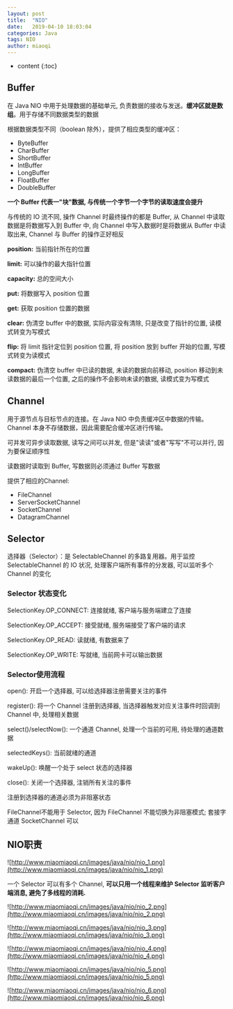 ```yaml
---
layout: post
title:  "NIO"
date:   2019-04-10 18:03:04
categories: Java
tags: NIO
author: miaoqi
---
```


* content
{:toc}
## Buffer

在 Java NIO 中用于处理数据的基础单元, 负责数据的接收与发送。**缓冲区就是数组**。用于存储不同数据类型的数据

根据数据类型不同（boolean 除外），提供了相应类型的缓冲区：
* ByteBuffer
* CharBuffer
* ShortBuffer
* IntBuffer
* LongBuffer
* FloatBuffer
* DoubleBuffer

**一个 Buffer 代表一"块"数据, 与传统一个字节一个字节的读取速度会提升**

与传统的 IO 流不同, 操作 Channel 时最终操作的都是 Buffer, 从 Channel 中读取数据是将数据写入到 Buffer 中, 向 Channel 中写入数据时是将数据从 Buffer 中读取出来, Channel 与 Buffer 的操作正好相反



**position:** 当前指针所在的位置

**limit:** 可以操作的最大指针位置

**capacity:** 总的空间大小



**put:** 将数据写入 position 位置

**get:** 获取 position 位置的数据

**clear:** 伪清空 buffer 中的数据, 实际内容没有清除, 只是改变了指针的位置, 读模式转变为写模式

**flip:** 将 limit 指针定位到 position 位置, 将 position 放到 buffer 开始的位置, 写模式转变为读模式

**compact:** 伪清空 buffer 中已读的数据, 未读的数据向前移动, position 移动到未读数据的最后一个位置, 之后的操作不会影响未读的数据, 读模式变为写模式



## Channel

用于源节点与目标节点的连接。在 Java NIO 中负责缓冲区中数据的传输。Channel 本身不存储数据，因此需要配合缓冲区进行传输。

可并发可异步读取数据, 读写之间可以并发, 但是"读读"或者"写写"不可以并行, 因为要保证顺序性

读数据时读取到 Buffer, 写数据则必须通过 Buffer 写数据

提供了相应的Channel:

* FileChannel
* ServerSocketChannel
* SocketChannel
* DatagramChannel

## Selector

选择器（Selector）：是 SelectableChannel 的多路复用器。用于监控 SelectableChannel 的 IO 状况, 处理客户端所有事件的分发器, 可以监听多个 Channel 的变化

### Selector 状态变化

SelectionKey.OP_CONNECT: 连接就绪, 客户端与服务端建立了连接

SelectionKey.OP_ACCEPT: 接受就绪, 服务端接受了客户端的请求

SelectionKey.OP_READ: 读就绪, 有数据来了

SelectionKey.OP_WRITE: 写就绪, 当前网卡可以输出数据

### Selector使用流程

open(): 开启一个选择器, 可以给选择器注册需要关注的事件

register(): 将一个 Channel 注册到选择器, 当选择器触发对应关注事件时回调到 Channel 中, 处理相关数据

select()/selectNow(): 一个通道 Channel, 处理一个当前的可用, 待处理的通道数据

selectedKeys(): 当前就绪的通道

wakeUp(): 唤醒一个处于 select 状态的选择器

close(): 关闭一个选择器, 注销所有关注的事件

注册到选择器的通道必须为非阻塞状态

FileChannel不能用于 Selector, 因为 FileChannel 不能切换为非阻塞模式; 套接字通道 SocketChannel 可以





## NIO职责

![http://www.miaomiaoqi.cn/images/java/nio/nio_1.png](http://www.miaomiaoqi.cn/images/java/nio/nio_1.png)

一个 Selector 可以有多个 Channel, **可以只用一个线程来维护 Selector 监听客户端消息, 避免了多线程的消耗.**

![http://www.miaomiaoqi.cn/images/java/nio/nio_2.png](http://www.miaomiaoqi.cn/images/java/nio/nio_2.png)

![http://www.miaomiaoqi.cn/images/java/nio/nio_3.png](http://www.miaomiaoqi.cn/images/java/nio/nio_3.png)

![http://www.miaomiaoqi.cn/images/java/nio/nio_4.png](http://www.miaomiaoqi.cn/images/java/nio/nio_4.png)

![http://www.miaomiaoqi.cn/images/java/nio/nio_5.png](http://www.miaomiaoqi.cn/images/java/nio/nio_5.png)

![http://www.miaomiaoqi.cn/images/java/nio/nio_6.png](http://www.miaomiaoqi.cn/images/java/nio/nio_6.png)


